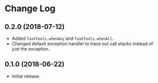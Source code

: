 Change Log
==========

0.2.0 (2018-07-12)
------------------

* Added `TaskTools.whenAny` and `TaskTools.whenAll`.
* Changed default exception handler to trace out call stacks instead of just the exception.


0.1.0 (2018-06-22)
------------------

* Initial release.
